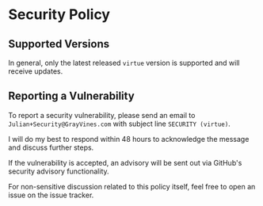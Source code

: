 # Security Policy

## Supported Versions

In general, only the latest released `virtue` version is supported
and will receive updates.

## Reporting a Vulnerability

To report a security vulnerability, please send an email to
`Julian+Security@GrayVines.com` with subject line `SECURITY (virtue)`.

I will do my best to respond within 48 hours to acknowledge the message
and discuss further steps.

If the vulnerability is accepted, an advisory will be sent out via
GitHub's security advisory functionality.

For non-sensitive discussion related to this policy itself, feel free to
open an issue on the issue tracker.
